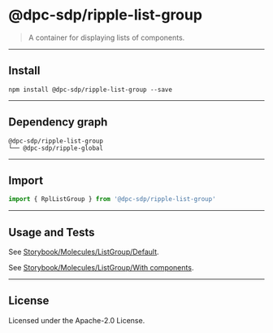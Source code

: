 <!-- GENERATED_DOCS -->
# @dpc-sdp/ripple-list-group

> A container for displaying lists of components.

--------------------------------------------------------------------------------

## Install

```shell
npm install @dpc-sdp/ripple-list-group --save
```

--------------------------------------------------------------------------------

## Dependency graph

```shell
@dpc-sdp/ripple-list-group
└── @dpc-sdp/ripple-global
```

--------------------------------------------------------------------------------

## Import

```js
import { RplListGroup } from '@dpc-sdp/ripple-list-group'
```

--------------------------------------------------------------------------------

## Usage and Tests

See [Storybook/Molecules/ListGroup/Default](https://ripple.sdp.vic.gov.au/?path=/story/molecules-listgroup--default).

See [Storybook/Molecules/ListGroup/With components](https://ripple.sdp.vic.gov.au/?path=/story/molecules-listgroup--with-components).

--------------------------------------------------------------------------------

## License

Licensed under the Apache-2.0 License.
<!-- /GENERATED_DOCS -->
